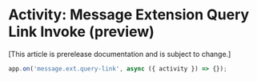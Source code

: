 # Activity: Message Extension Query Link Invoke (preview)

[This article is prerelease documentation and is subject to change.]

<!-- langtabs-start -->
```typescript
app.on('message.ext.query-link', async ({ activity }) => {});
```
<!-- langtabs-end -->